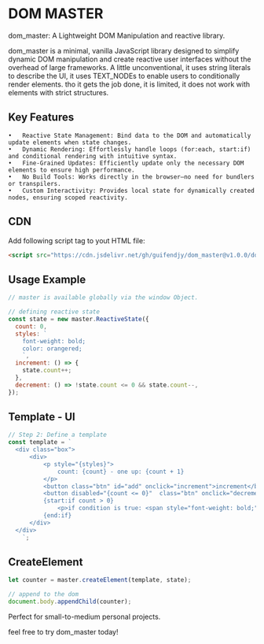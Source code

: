# DOM MASTER
dom_master: A Lightweight DOM Manipulation and reactive library.

dom_master is a minimal, vanilla JavaScript library designed to simplify 
dynamic DOM manipulation and create reactive user interfaces without the 
overhead of large frameworks. A little unconventional, it uses string literals to 
describe the UI, it uses TEXT_NODEs to enable users to conditionally render elements.
tho it gets the job done, it is limited, it does not work with elements with strict structures.

## Key Features
	•	Reactive State Management: Bind data to the DOM and automatically update elements when state changes.
	•	Dynamic Rendering: Effortlessly handle loops (for:each, start:if) and conditional rendering with intuitive syntax.
	•	Fine-Grained Updates: Efficiently update only the necessary DOM elements to ensure high performance.
	•	No Build Tools: Works directly in the browser—no need for bundlers or transpilers.
	•	Custom Interactivity: Provides local state for dynamically created nodes, ensuring scoped reactivity.
 
## CDN
Add following script tag to yout HTML file:
```html
<script src="https://cdn.jsdelivr.net/gh/guifendjy/dom_master@v1.0.0/dommaster.js"></script>
```
## Usage Example
```javascript
// master is available globally via the window Object.

// defining reactive state
const state = new master.ReactiveState({
  count: 0,
  styles: `
    font-weight: bold;
    color: orangered;
    `,
  increment: () => {
    state.count++;
  },
  decrement: () => !state.count <= 0 && state.count--,
});
```
## Template - UI
```javascript
// Step 2: Define a template
const template = `
  <div class="box">
      <div>
          <p style="{styles}">
              count: {count} - one up: {count + 1}
          </p>
          <button class="btn" id="add" onclick="increment">increment</button>
          <button disabled="{count <= 0}"  class="btn" onclick="decrement">decrement</button>
          {start:if count > 0}
              <p>if condition is true: <span style="font-weight: bold;">{count}</span> times</p>
          {end:if}
      </div>
  </div>
    `;
```

## CreateElement

```javascript
let counter = master.createElement(template, state);

// append to the dom
document.body.appendChild(counter);
```
Perfect for small-to-medium personal projects. 

feel free to try dom_master today!

